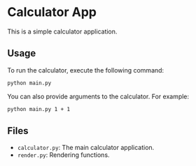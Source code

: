 # Calculator App

This is a simple calculator application.

## Usage

To run the calculator, execute the following command:

```bash
python main.py
```

You can also provide arguments to the calculator. For example:

```bash
python main.py 1 + 1
```

## Files

- `calculator.py`: The main calculator application.
- `render.py`: Rendering functions.